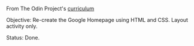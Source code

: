 From The Odin Project's [curriculum](http://www.theodinproject.com/courses/web-development-101/lessons/html-css)


Objective: Re-create the Google Homepage using HTML and CSS. Layout activity only. 

Status: Done. 
